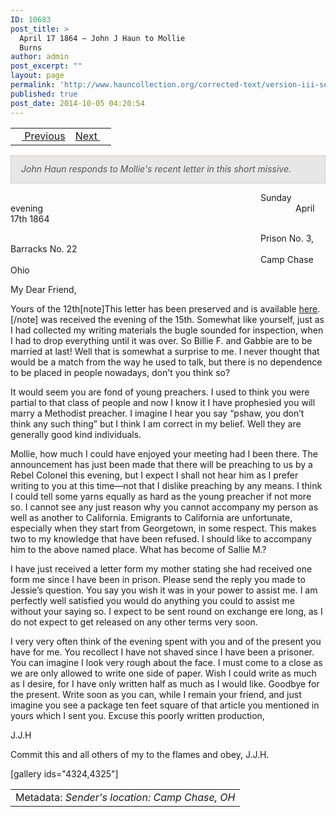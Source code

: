 ```yaml
---
ID: 10683
post_title: >
  April 17 1864 – John J Haun to Mollie
  Burns
author: admin
post_excerpt: ""
layout: page
permalink: 'http://www.hauncollection.org/corrected-text/version-iii-series-ii/april-17-1864-john-j-haun-to-mollie-burns%e2%80%a8/'
published: true
post_date: 2014-10-05 04:20:54
---
```

<table style="width: 100%;">
<tbody>
<tr>
<td style="text-align: left;"><a title="April 12 1864" href="http://www.hauncollection.org/version-3/version-iii-series-ii/april-12-1864-mollie-burns-to-john-j-haun%E2%80%A8/"><img src="https://lh3.googleusercontent.com/-EFJpxxNiPNw/VqgtWBCZrMI/AAAAAAAAAFU/WfY4lPFWWkg/s800-Ic42/Soeb-Plain-Arrows-8-10px.png" alt="" width="10" height="10" /> Previous</a></td>
<td style="text-align: right;"><a title="May 1 1864" href="http://www.hauncollection.org/version-3/version-iii-series-ii/may-1-1864-mollie-burns-to-john-j-haun%E2%80%A8/">Next <img src="https://lh3.googleusercontent.com/-67k0cYlpXHw/VqgtWKz1MXI/AAAAAAAAAFU/k9PW_Piyurk/s800-Ic42/Soeb-Plain-Arrows-5-10px.png" alt="" width="10" height="10" /></a></td>
</tr>
</tbody>
</table>
<p style="padding: 12px 16px 14px 16px; color: #555555; background-color: #e8e7e7; border: #d2d0cf 1px solid;"><em>John Haun responds to Mollie's recent letter in this short missive.</em></p>
<span style="margin-left: 400px;">Sunday evening
<span style="margin-left: 400px;">April 17th 1864</span></span>

<span style="margin-left: 400px;">Prison No. 3, Barracks No. 22
<span style="margin-left: 400px;">Camp Chase Ohio</span></span>

My Dear Friend,

Yours of the 12th[note]This letter has been preserved and is available <a title="April 12 1864" href="http://www.hauncollection.org/version-3/version-iii-series-ii/april-12-1864-mollie-burns-to-john-j-haun%E2%80%A8/">here</a>.[/note] was received the evening of the 15th. Somewhat like yourself, just as I had collected my writing materials the bugle sounded for inspection, when I had to drop everything until it was over. So Billie F. and Gabbie are to be married at last! Well that is somewhat a surprise to me. I never thought that would be a match from the way he used to talk, but there is no dependence to be placed in people nowadays, don't you think so?

It would seem you are fond of young preachers. I used to think you were partial to that class of people and now I know it I have prophesied you will marry a Methodist preacher. I imagine I hear you say “pshaw, you don’t think any such thing” but I think I am correct in my belief. Well they are generally good kind individuals.

Mollie, how much I could have enjoyed your meeting had I been there. The announcement has just been made that there will be preaching to us by a Rebel Colonel this evening, but I expect I shall not hear him as I prefer writing to you at this time—not that I dislike preaching by any means. I think I could tell some yarns equally as hard as the young preacher if not more so. I cannot see any just reason why you cannot accompany my person as well as another to California. Emigrants to California are unfortunate, especially when they start from Georgetown, in some respect. This makes two to my knowledge that have been refused. I should like to accompany him to the above named place. What has become of Sallie M.?

I have just received a letter form my mother stating she had received one form me since I have been in prison. Please send the reply you made to Jessie’s question. You say you wish it was in your power to assist me. I am perfectly well satisfied you would do anything you could to assist me without your saying so. I expect to be sent round on exchange ere long, as I do not expect to get released on any other terms very soon.

I very very often think of the evening spent with you and of the present you have for me. You recollect I have not shaved since I have been a prisoner. You can imagine I look very rough about the face. I must come to a close as we are only allowed to write one side of paper. Wish I could write as much as I desire, for I have only written half as much as I would like. Goodbye for the present. Write soon as you can, while I remain your friend, and just imagine you see a package ten feet square of that article you mentioned in yours which I sent you. Excuse this poorly written production,

J.J.H

Commit this and all others of my to the flames and obey, J.J.H.

[gallery ids="4324,4325"]
<table style="width: 100%;">
<tbody>
<tr>
<td>Metadata: <em>Sender's location: Camp Chase, OH</em></td>
</tr>
</tbody>
</table>